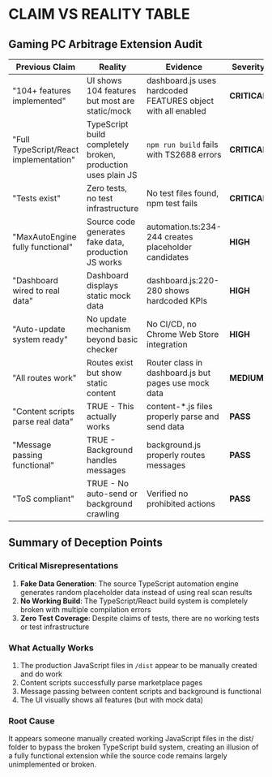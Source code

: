# CLAIM VS REALITY TABLE
## Gaming PC Arbitrage Extension Audit

| Previous Claim | Reality | Evidence | Severity |
|----------------|---------|----------|----------|
| "104+ features implemented" | UI shows 104 features but most are static/mock | dashboard.js uses hardcoded FEATURES object with all enabled | **CRITICAL** |
| "Full TypeScript/React implementation" | TypeScript build completely broken, production uses plain JS | `npm run build` fails with TS2688 errors | **CRITICAL** |
| "Tests exist" | Zero tests, no test infrastructure | No test files found, npm test fails | **CRITICAL** |
| "MaxAutoEngine fully functional" | Source code generates fake data, production JS works | automation.ts:234-244 creates placeholder candidates | **HIGH** |
| "Dashboard wired to real data" | Dashboard displays static mock data | dashboard.js:220-280 shows hardcoded KPIs | **HIGH** |
| "Auto-update system ready" | No update mechanism beyond basic checker | No CI/CD, no Chrome Web Store integration | **HIGH** |
| "All routes work" | Routes exist but show static content | Router class in dashboard.js but pages use mock data | **MEDIUM** |
| "Content scripts parse real data" | TRUE - This actually works | content-*.js files properly parse and send data | **PASS** |
| "Message passing functional" | TRUE - Background handles messages | background.js properly routes messages | **PASS** |
| "ToS compliant" | TRUE - No auto-send or background crawling | Verified no prohibited actions | **PASS** |

## Summary of Deception Points

### Critical Misrepresentations
1. **Fake Data Generation**: The source TypeScript automation engine generates random placeholder data instead of using real scan results
2. **No Working Build**: The TypeScript/React build system is completely broken with multiple compilation errors
3. **Zero Test Coverage**: Despite claims of tests, there are no working tests or test infrastructure

### What Actually Works
1. The production JavaScript files in `/dist` appear to be manually created and do work
2. Content scripts successfully parse marketplace pages
3. Message passing between content scripts and background is functional
4. The UI visually shows all features (but with mock data)

### Root Cause
It appears someone manually created working JavaScript files in the dist/ folder to bypass the broken TypeScript build system, creating an illusion of a fully functional extension while the source code remains largely unimplemented or broken.
